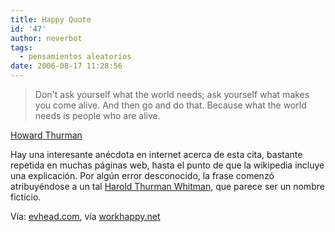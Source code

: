```yaml
---
title: Happy Quote
id: '47'
author: neverbot
tags:
  - pensamientos aleatorios
date: 2006-08-17 11:28:56
---
```


> Don't ask yourself what the world needs; ask yourself what makes you come alive. And then go and do that. Because what the world needs is people who are alive.

[Howard Thurman](http://en.wikipedia.org/wiki/Howard_Thurman)

Hay una interesante anécdota en internet acerca de esta cita, bastante repetida en muchas páginas web, hasta el punto de que la wikipedia incluye una explicación. Por algún error desconocido, la frase comenzó atribuyéndose a un tal [Harold Thurman Whitman](http://en.wikipedia.org/wiki/Harold_Thurman_Whitman), que parece ser un nombre ficticio.

Vía: [evhead.com](http://evhead.com/2006/08/happy-quote.asp), vía [workhappy.net](http://www.workhappy.net/2006/08/happy_quote_1.html)